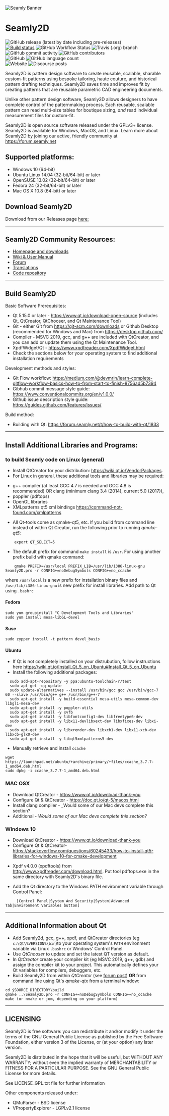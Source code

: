![Seamly Banner](https://github.com/FashionFreedom/Seamly2D/blob/develop/share/img/Seamly2D_banner_700x200.png)
# Seamly2D
![GitHub release (latest by date including pre-releases)](https://img.shields.io/github/v/release/fashionfreedom/seamly2d?logo=github?color=blue&include_prereleases&style=flat-square&logo=github)   
[![Build status](https://ci.appveyor.com/api/projects/status/6fjj6r9f8nd25ulj?svg=true)](https://ci.appveyor.com/project/slspencer/seamly2d)
![GitHub Workflow Status](https://img.shields.io/github/workflow/status/fashionfreedom/seamly2d/Build%20weekly%20release?style=flat-square&logo=github)  ![Travis (.org) branch](https://img.shields.io/travis/fashionfreedom/seamly2d/develop?label=travis-ci&style=flat-square&logo=travisci)   ![GitHub commit activity](https://img.shields.io/github/commit-activity/m/fashionfreedom/seamly2d?logo=github&color=brightgreen&style=flat-square)  ![GitHub contributors](https://img.shields.io/github/contributors/fashionfreedom/seamly2d?style=flat-square&logo=github)  
![GitHub](https://img.shields.io/github/license/fashionfreedom/seamly2d?color=blue&style=flat-square&logo=creativecommons)  ![GitHub language count](https://img.shields.io/github/languages/count/fashionfreedom/seamly2d?style=flat-square&logo=github)  
![Website](https://img.shields.io/website?down_message=Down&style=flat-square&up_color=brightgreen&up_message=Up&url=https%3A%2F%2Fseamly.net&logo=wordpress)   ![Discourse posts](https://img.shields.io/discourse/posts?server=https%3A%2F%2Fforum.seamly.net&style=flat-square&logo=discourse)  

Seamly2D is pattern design software to create reusable, scalable, sharable custom-fit patterns using bespoke tailoring, haute couture, and historical pattern drafting techniques. Seamly2D saves time and improves fit by creating patterns that are reusable parametric CAD engineering documents.

Unlike other pattern design software, Seamly2D allows designers to have complete control of the patternmaking process. Each reusable, scalable pattern can read multi-size tables for boutique sizing, *and* read individual measurement files for custom-fit.

Seamly2D is open source software released under the GPLv3+ license.  Seamly2D is available for Windows, MacOS, and Linux.  Learn more about Seamly2D by joining our active, friendly community at https://forum.seamly.net

## Supported platforms:  
   * Windows 10 (64-bit)
   * Ubuntu Linux 14.04 (32-bit/64-bit) or later   
   * OpenSUSE 13.02 (32-bit/64-bit) or later   
   * Fedora 24 (32-bit/64-bit) or later  
   * Mac OS X 10.8 (64-bit) or later 
   
## Download Seamly2D 
Download from our Releases page [here:](https://github.com/fashionfreedom/seamly2d/releases/latest)
___________________________________________________
## Seamly2D Community Resources:
   * [Homepage and downloads](https://seamly.net)  
   * [Wiki & User Manual](https://wiki.seamly.net)  
   * [Forum](https://forum.seamly.net/)  
   * [Translations](https://www.transifex.com/organization/valentina)  
   * [Code repository](https://github.com/fashionfreedom/seamly2d)
___________________________________________________
## Build Seamly2D

Basic Software Prerequisites:  
* Qt 5.15.0 or later - https://www.qt.io/download-open-source (includes Qt, QtCreator, QtChooser, and Qt Maintenance Tool)
* Git - either Git from https://git-scm.com/downloads or Github Desktop (recommended for Windows and Mac) from https://desktop.github.com/
* Compiler - MSVC 2019, gcc, and g++ are included with QtCreator, and you can add or update them using the Qt Maintenance Tool.
* XpdfWidget/Qt - https://www.xpdfreader.com/XpdfWidget.html
* Check the sections below for your operating system to find additional installation requirements

Development methods and styles:
   * Git Flow workflow: https://medium.com/@devmrin/learn-complete-gitflow-workflow-basics-how-to-from-start-to-finish-8756ad5b7394
   * Gibhub commit message style guide: https://www.conventionalcommits.org/en/v1.0.0/
   * Github issue description style guide: https://guides.github.com/features/issues/

Build method:
   * Building with Qt: https://forum.seamly.net/t/how-to-build-with-qt/1833

___________________________________________________
## Install Additional Libraries and Programs:

### to build Seamly code on Linux (general)
* Install QtCreator for your distribution: https://wiki.qt.io/VendorPackages.
* For Linux in general, these additional tools and libraries may be required:
- g++ compiler (at least GCC 4.7 is needed and GCC 4.8 is recommended) OR clang (minimum clang 3.4 (2014), current 5.0 (2017)),
- poppler (pdftops)
- OpenGL libraries
- XMLpatterns qt5 xml bindings https://command-not-found.com/xmlpatterns
* All Qt-tools come as qmake-qt5, etc. If you build from command line instead of within Qt Creator, run the following prior to running *qmake-qt5*:
```
    export QT_SELECT=5
```
* The default prefix for command `make install` is `/usr`. For using another prefix build with qmake command:  
```
    qmake PREFIX=/usr/local PREFIX_LIB=/usr/lib/i386-linux-gnu Seamly2D.pro -r CONFIG+=noDebugSymbols CONFIG+=no_ccache
```
where `/usr/local` is a new prefix for installation binary files and `/usr/lib/i386-linux-gnu` is new prefix for install libraries.
Add path to Qt using `.bashrc`

#### Fedora
```
sudo yum groupinstall "C Development Tools and Libraries"  
sudo yum install mesa-libGL-devel  
```
#### Suse
```   
sudo zypper install -t pattern devel_basis  
```
#### Ubuntu
* If Qt is not completely installed on your distrubution, follow instructions here https://wiki.qt.io/Install_Qt_5_on_Ubuntu#Install_Qt_5_on_Ubuntu
* Install the following additional packages:
```
  sudo add-apt-repository -y ppa:ubuntu-toolchain-r/test     
  sudo apt-get -qq update  
  sudo update-alternatives --install /usr/bin/gcc gcc /usr/bin/gcc-7 60 --slave /usr/bin/g++ g++ /usr/bin/g++-7  
  sudo apt-get install -y build-essential mesa-utils mesa-common-dev libgl1-mesa-dev  
  sudo apt-get install -y poppler-utils  
  sudo apt-get install -y xvfb  
  sudo apt-get install -y libfontconfig1-dev libfreetype6-dev  
  sudo apt-get install -y libx11-devlibxext-dev libxfixes-dev libxi-dev  
  sudo apt-get install -y libxrender-dev libxcb1-dev libx11-xcb-dev libxcb-glx0-dev
  sudo apt-get install -y libqt5xmlpatterns5-dev
```
* Manually retrieve and install `ccache`
```
wget https://launchpad.net/ubuntu/+archive/primary/+files/ccache_3.7.7-1_amd64.deb.html
sudo dpkg -i ccache_3.7.7-1_amd64.deb.html
```

### MAC OSX
* Download QtCreator - https://www.qt.io/download-thank-you
* Configure Qt & QtCreator - https://doc.qt.io/qt-5/macos.html
* Install clang compiler - _Would some of our Mac devs complete this section?
* Additional - _Would some of our Mac devs complete this section?_

### Windows 10
* Download QtCreator - https://www.qt.io/download-thank-you
* Configure Qt & QtCreator- https://stackoverflow.com/questions/60245433/how-to-install-qt5-libraries-for-windows-10-for-cmake-development  
- Xpdf v4.0.0 (xpdftools) from http://www.xpdfreader.com/download.html. Put tool pdftops.exe in the same directory with Seamly2D's binary file.
* Add the Qt directory to the Windows PATH environment variable through Control Panel:
```
     [Control Panel|System And Security|System|Advanced Tab|Environment Variables button]
```
___________________________________________________
## Additional Information about Qt

* Add Seamly2d, gcc, g++, xpdf, and QtCreator directories (eg `c:\Qt\%VERSION%\bin`)to your operating system's `PATH` environment variable via Linux `.bashrc` or Windows' Control Panel.
* Use *QtChooser* to update and set the latest QT version as default.
* In *QtCreator* create your compiler kit (eg MSVC 2019, g++, gdb) and assign the compiler kit to your project. This automatically defines your Qt variables for compilers, debuggers, etc.
* Build Seamly2D from within *QtCreator* (see [forum post](https://forum.seamly.net/t/how-to-build-with-qt/183)) **OR** from command line using Qt's *qmake-qtx* from a terminal window:
```
cd $SOURCE_DIRECTORY\build
qmake ..\Seamly2D.pro -r CONFIG+=noDebugSymbols CONFIG+=no_ccache
make (or nmake or jom, depending on your platform)
```
___________________________________________________
## LICENSING
Seamly2D is free software: you can redistribute it and/or modify
it under the terms of the GNU General Public License as published by
the Free Software Foundation, either version 3 of the License, or
(at your option) any later version.

Seamly2D is distributed in the hope that it will be useful,
but WITHOUT ANY WARRANTY; without even the implied warranty of
MERCHANTABILITY or FITNESS FOR A PARTICULAR PURPOSE.  See the
GNU General Public License for more details.

See LICENSE_GPL.txt file for further information

Other components released under:  
* QMuParser - BSD license  
* VPropertyExplorer - LGPLv2.1 license
